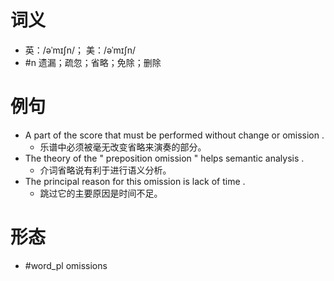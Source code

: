 # 词义
- 英：/əˈmɪʃn/； 美：/əˈmɪʃn/
- #n 遗漏；疏忽；省略；免除；删除
# 例句
- A part of the score that must be performed without change or omission .
	- 乐谱中必须被毫无改变省略来演奏的部分。
- The theory of the " preposition omission " helps semantic analysis .
	- 介词省略说有利于进行语义分析。
- The principal reason for this omission is lack of time .
	- 跳过它的主要原因是时间不足。
# 形态
- #word_pl omissions
